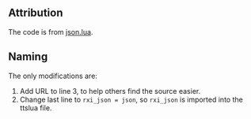 ## Attribution
The code is from [json.lua](https://github.com/rxi/json.lua).

## Naming
The only modifications are:
1. Add URL to line 3, to help others find the source easier.
1. Change last line to `rxi_json = json`, so `rxi_json` is imported into the ttslua file.
